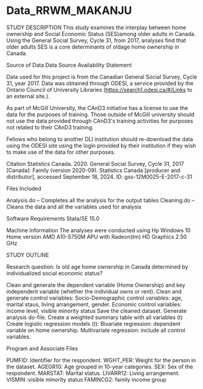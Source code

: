 # Data_RRWM_MAKANJU
STUDY DESCRIPTION
This study examines the interplay between  home ownership and Social Economic Status (SES)among older adults in Canada. Using the General Social Survey, Cycle 31, from 2017, analyses find that older adults SES is a core determinants of oldage home ownership in Canada. 

Source of  Data
Data Source Availability Statement

Data used for this project is from the Canadian General Social Survey, Cycle 31, year 2017. Data was obtained through ODESI, a service provided by the Ontario Council of University Libraries (https://search1.odesi.ca/#/Links to an external site.).

As part of McGill University, the CAnD3 initiative has a license to use the data for the purposes of training. Those outside of McGill university should not use the data provided through CAnD3's training activities for purposes not related to their CAnD3 training.

Fellows who belong to another DLI institution should re-download the data using the ODESI site using the login provided by their institution if they wish to make use of the data for other purposes.

Citation Statistics Canada. 2020. General Social Survey, Cycle 31, 2017 [Canada]: Family (version 2020-09). Statistics Canada [producer and distributor], accessed September 18, 2024. ID: gss-12M0025-E-2017-c-31

Files Included

Analysis.do – Completes all the analysis for the output tables Cleaning.do – Cleans the data and all the variables used for analysis

Software Requirements Stata/SE 15.0 

Machine Information The analyses were conducted using Hp Windows 10 Home version AMD A10-5750M APU with Radeon(tm) HD Graphics 2.50 GHz

STUDY OUTLINE

Research question: Is old age home ownership in Canada determined by individualized social economic status?

Clean and generate the dependent variable (Home Ownership) and key independent variable (whether the individual owns or rent).
Clean and generate control variables: Socio-Demographic control variables: age, marital staus, living arrangement, gender. Economic control variables: income level, visible minority status
Save the cleaned dataset.
Generate analysis do-file.
Create a weighted summary table with all variables (t)
Create logistic regression models (t): Bivariate regression: dependent variable on home ownership. Multivariate regression: include all control variables.

Program and Associate Files

PUMFID: Identifier for the respondent.
WGHT_PER: Weight for the person in the dataset.
AGEGR10: Age grouped in 10-year categories.
SEX: Sex of the respondent.
MARSTAT: Marital status.
LIVARR12: Living arrangement.
VISMIN :visible minority status
FAMINCG2: family income group






